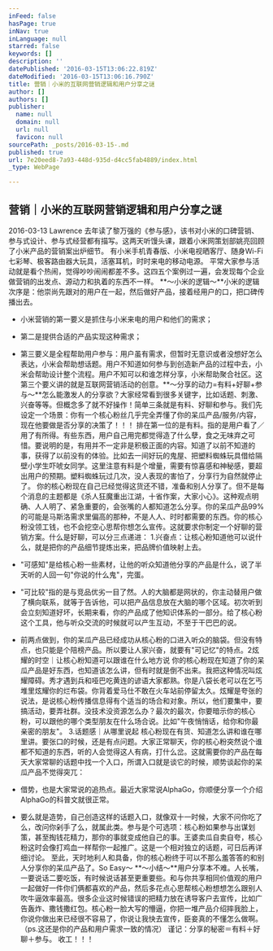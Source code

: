 ```yaml
---
inFeed: false
hasPage: true
inNav: true
inLanguage: null
starred: false
keywords: []
description: ''
datePublished: '2016-03-15T13:06:22.819Z'
dateModified: '2016-03-15T13:06:16.790Z'
title: 营销｜小米的互联网营销逻辑和用户分享之谜
author: []
authors: []
publisher:
  name: null
  domain: null
  url: null
  favicon: null
sourcePath: _posts/2016-03-15-.md
published: true
url: 7e20eed8-7a93-448d-935d-d4cc5fab4889/index.html
_type: WebPage

---
```

## 营销｜小米的互联网营销逻辑和用户分享之谜
2016-03-13 Lawrence 去年读了黎万强的《参与感》，该书对小米的口碑营销、参与式设计、参与式经营都有描写。这两天听馒头课，跟着小米网策划部姚亮回顾了小米产品的营销案出炉细节。
有小米手机青春版、小米电视晒客厅、随身Wi-Fi七彩琴、极客路由器大玩具，活塞耳机，时时来电的移动电源。
平常大家参与活动就是看个热闹，觉得吵吵闹闹都差不多。这四五个案例过一遍，会发现每个企业做营销的出发点、源动力和执着的东西不一样。
**～小米的逻辑～**小米的逻辑次序是：他崇尚先跟对的用户在一起，然后做好产品，接着经用户的口，把口碑传播出去。

* 小米营销的第一要义是抓住与小米来电的用户和他们的需求；

* 第二是提供合适的产品实现这种需求；

* 第三要义是全程帮助用户参与：用户虽有需求，但暂时无意识或者没想好怎么表达，小米会帮助想话题。用户不知道如何参与到创造新产品的过程中去，小米会帮助设计整个流程。用户不知可以和谁怎样分享，小米帮助聚合社区。这第三个要义讲的就是互联网营销活动的创意。**～分享的动力=有料+好聊+参与～**怎么能激发人的分享欲？大家经常看到很多关键字，比如话题、刺激、兴奋等等。但概念多了就不好操作！简单三条就是有料、好聊和参与。我们先设定一个场景：你有一个核心粉丝几乎完全弄懂了你的呆瓜产品/服务/内容，现在他要做是否分享的决策了！！！
排在第一位的是有料。指的是用户看了／用了有所得。有些东西，用户自己用完都觉得造了什么孽，食之无味弃之可惜。要说明的是，有用并不一定非是积极正面的内容。知道了以前不知道的事，获得了以前没有的体验。比如去一间好玩的鬼屋、把塑料蜘蛛玩具借给隔壁小学生吓唬女同学。这里注意有料是个增量，需要有惊喜感和神秘感，要超出用户的预期。塑料蜘蛛玩过几次，没人表现的害怕了，分享行为自然就停止了。
你的核心粉现在自己已经觉得这货还不错，准备和别人分享了。但不是每个消息的主题都是《杀人狂魔重出江湖，十省作案，大家小心》。这种观点明确、人人明了、紧急重要的，会张嘴的人都知道怎么分享。你的呆瓜产品99%的可能是马斯洛需求里偏高的那种，不是人人、时时都需要的东西。你的核心粉没领工钱，也不会挖空心思帮你想怎么宣传。这就要求你制定一个好聊的营销方案。什么是好聊，可以分三点递进：
1.兴奋点：让核心粉知道他可以说什么，就是把你的产品细节提炼出来，把品牌价值映射上去。

* "可感知"是给核心粉一些素材，让他的听众知道他分享的产品是什么，说了半天听的人回一句"你说的什么鬼"，完蛋。

* "可比较"指的是与竞品优劣一目了然。人的大脑都是网状的，你主动替用户做了横向联系，就等于告诉他，可以把产品信息放在大脑的哪个区域。初次听到会立刻知道好坏，长期来看，你的产品成了他知识体系的一部分。给了核心粉这个工具，他与听众交流的时候就可以产生互动，不至于干巴巴的说。

* 前两点做到，你的呆瓜产品已经成功从核心粉的口进入听众的脑袋。但没有特点，也只能是个陪榜产品。所以要让人家兴奋，就要有"可记忆"的特点。2炫耀的时空｜让核心粉知道可以跟谁在什么地方说
你的核心粉现在知道了你的呆瓜产品是好东西，也知道该怎么讲，但有时就是倒不出来。我把这种情况叫炫耀障碍。秀才遇到兵和哑巴吃黄连的谚语大家都熟。你是八袋长老可以在乞丐堆里炫耀你的烂布袋。你背着爱马仕不敢在火车站前停留太久。炫耀是夸张的说法，是说核心粉传播信息得有个适当的场合和对象。所以，他们要集中，要搞活动，要弄社群。没技术没资源怎么办？最次的最次，你要暗示你的核心粉，可以跟他的哪个类型朋友在什么场合说。比如"午夜悄悄话，给你和你最亲密的朋友"。
3.话题感｜从哪里说起
核心粉现在有货、知道怎么讲和谁在哪里讲。要张口的时候，还是有点问题。大家正常聊天，你的核心粉突然说个谁都不知道的东西，听的人会觉得这人有病，打什么岔。这就需要你的产品在每天大家常聊的话题中找一个入口，所谓入口就是谈它的时候，顺势谈起你的呆瓜产品不觉得突兀：

* 借势，也是大家常说的追热点。最近大家常说AlphaGo，你顺便分享一个介绍AlphaGo的科普文就很正常。

* 要么就是造势，自己创造这样的话题入口，就像双十一时候，大家不问你吃了么，改问你剁手了么，就属此类。参与是个可选项：核心粉如果参与出谋划策，甚至掏钱花精力，那你的事就变成他自己的事。王婆卖瓜自卖自夸，核心粉这时会像打鸡血一样帮你一起推广。这是一个相对独立的话题，可日后再详细讨论。
至此，天时地利人和具备，你的核心粉终于可以不那么羞答答的和别人分享你的呆瓜产品了。So Easy～
**～小结～**用户分享本不难。人长嘴，一要说话二要吃饭，有时候说话甚至更重要些。和与你共享相同价值观的用户一起做好一件你们俩都喜欢的产品，然后多花点心思帮核心粉想想怎么跟别人吹牛逼效率最高。很多企业这时候错误的把精力放在诱导客户去宣传，比如广告轰炸、撒钱撒红包。核心粉一脸大写的懵逼，你把一堆产品介绍摔我脸上，你说你做出来已经很不容易了，你说让我快去宣传，臣妾真的不懂怎么做啊。（ps.这还是你的产品和用户需求一致的情况）
谨记：分享的秘密＝有料＋好聊＋参与。
收工！！！